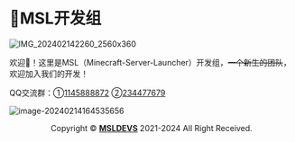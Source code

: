 # 🌹MSL开发组

![IMG_202402142260_2560x360](https://raw.githubusercontent.com/msldevs/.github/main/profile/assets/IMG_202402142260_2560x360.png)

欢迎👋！这里是MSL（Minecraft-Server-Launcher）开发组，~~一个新生的团队~~，欢迎加入我们的开发！

QQ交流群：①[1145888872](https://qm.qq.com/q/MkCYJKKiGY) ②[234477679](https://qm.qq.com/q/lZ9qA5ykDY)

![image-20240214164535656](https://raw.githubusercontent.com/msldevs/.github/main/profile/assets/image-20240214164535656.png)

<div style="text-align:center;"> Copyright © <strong><a href="https://github.com/msldevs/">MSLDEVS</a></strong> 2021-2024 All Right Received.</div>
